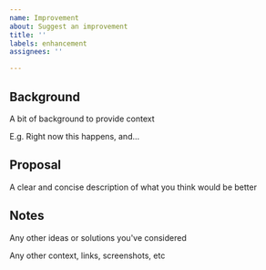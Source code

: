 ```yaml
---
name: Improvement
about: Suggest an improvement
title: ''
labels: enhancement
assignees: ''

---
```


## Background

A bit of background to provide context

E.g. Right now this happens, and...


## Proposal

A clear and concise description of what you think would be better


## Notes

Any other ideas or solutions you've considered

Any other context, links, screenshots, etc
